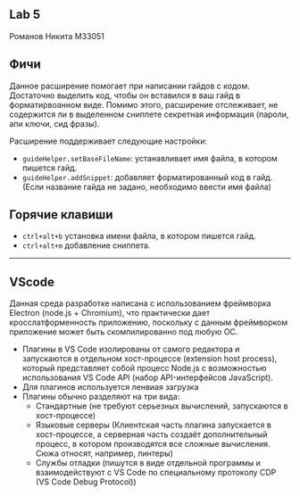 ## Lab 5
Романов Никита M33051

## Фичи

Данное расширение помогает при написании гайдов с кодом. Достаточно выделить код, чтобы он вставился
в ваш гайд в форматирвоанном виде. Помимо этого, расширение отслеживает, не содержится ли в выделенном сниппете секретная информация (пароли, апи ключи, сид фразы).

Расширение поддерживает следующие настройки:

* `guideHelper.setBaseFileName`: устанавливает имя файла, в котором пишется гайд.
* `guideHelper.addSnippet`: добавляет форматированный код в гайд. (Если название гайда не задано, необходимо ввести имя файла)

## Горячие клавиши

* `ctrl+alt+b` установка имени файла, в котором пишется гайд.
* `ctrl+alt+m` добавление сниппета.

---

## VScode

Данная среда разработке написана с использованием фреймворка Electron (node.js + Chromium), что практически дает кросслатформенность приложению, поскольку с данным фреймворком приложение может быть скомпилированно под любую ОС.

* Плагины в VS Code изолированы от самого редактора и запускаются в отдельном хост-процессе (extension host process), который представляет собой процесс Node.js с возможностью использования VS Code API (набор API-интерфейсов JavaScript).
* Для плагинов используется ленвиая загрузка
* Плагины обычно разделяют на три вида:
  * Стандартные (не требуют серьезных вычислений, запускаются в хост-процессе)
  * Языковые серверы (Клиентская часть плагина запускается в хост-процессе, а серверная часть создаёт дополнительный процесс, в котором производятся все сложные вычисления. Сюжа относят, например, линтеры)
  * Службы отладки (пишутся в виде отдельной программы и взаимодействуют с VS Code по специальному протоколу CDP (VS Code Debug Protocol))